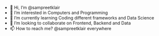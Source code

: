 - 👋 Hi, I’m @sampreetklair
- 👀 I’m interested in Computers and Programming
- 🌱 I’m currently learning Coding different frameworks and Data Science 
- 💞️ I’m looking to collaborate on Frontend, Backend and Data
- 📫 How to reach me? @sampreetklair everywhere

<!---
sampreetklair/sampreetklair is a ✨ special ✨ repository because its `README.md` (this file) appears on your GitHub profile.
You can click the Preview link to take a look at your changes.
--->
